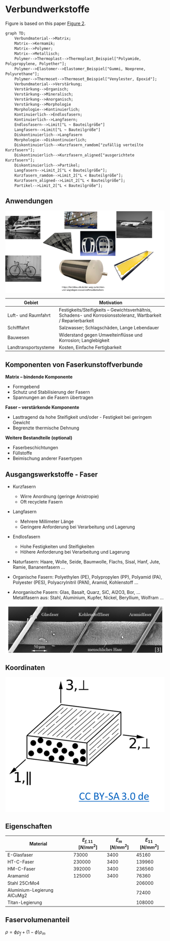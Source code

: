 # Verbundwerkstoffe

Figure is based on this paper [Figure 2](https://doi.org/10.3390/jcs8040126).


```mermaid
graph TD;
    Verbundmaterial-->Matrix;
    Matrix-->Kermamik;
    Matrix-->Polymer;
    Matrix-->Metallisch;
    Polymer-->Thermoplast-->Thermoplast_Beispiel["Polyamide, Polypropylene, Polyether"];
    Polymer-->Elastomer-->Elastomer_Beispiel["Gummi, Noeprene, Polyurethane"];
    Polymer-->Thermoset-->Thermoset_Beispiel["Venylester, Epoxid"];
    Verbundmaterial-->Verstärkung;
    Verstärkung-->Organisch;
    Verstärkung-->Mineralisch;
    Verstärkung-->Anorganisch;
    Verstärkung-->Morphologie
    Morphologie-->Kontinuierlich;
    Kontinuierlich-->Endlosfasern;
    Kontinuierlich-->Langfasern;
    Endlosfasern-->Limit["L ~ Bauteilgröße"]
    Langfasern-->Limit["L ~ Bauteilgröße"]
    Diskontinuierlich-->Langfasern
    Morphologie-->Diskontinuierlich;
    Diskontinuierlich-->Kurzfasern_ramdom["zufällig verteilte Kurzfasern"];
    Diskontinuierlich-->Kurzfasern_aligned["ausgerichtete Kurzfasern"];
    Diskontinuierlich-->Partikel;
    Langfasern-->Limit_2["L < Bauteilgröße"];
    Kurzfasern_ramdom-->Limit_2["L < Bauteilgröße"];
    Kurzfasern_aligned-->Limit_2["L < Bauteilgröße"];
    Partikel-->Limit_2["L < Bauteilgröße"];
```

## Anwendungen

![](../../Figures/FaserverbundBeispiele.png)

| Gebiet  | Motivation | 
|---|---|
| Luft- und Raumfahrt  | Festigkeits/Steifigkeits – Gewichtsverhältnis, Schadens- und  Korrosionsstoleranz, Wartbarkeit / Reparierbarkeit | 
| Schifffahrt  | Salzwasser; Schlagschäden, Lange Lebendauer | 
| Bauwesen  | Widerstand gegen Umwelteinflüsse und Korrosion; Langlebigkeit | 
|Landtransportsysteme | Kosten, Einfache Fertigbarkeit | 

## Komponenten von Faserkunstoffverbunde 
**Matrix – bindende Komponente**
- Formgebend
- Schutz und Stabilisierung der Fasern
- Spannungen an die Fasern übertragen

**Faser – verstärkende Komponente**
- Lasttragend da hohe Steifigkeit und/oder - Festigkeit bei geringem Gewicht
- Begrenzte thermische Dehnung

**Weitere Bestandteile (optional)**
- Faserbeschichtungen
- Füllstoffe
- Beimischung anderer Fasertypen

## Ausgangswerkstoffe - Faser

- Kurzfasern
    - Wirre Anordnung (geringe Anistropie)
    - Oft recyclete Fasern
- Langfasern
    - Mehrere Millimeter Länge
    - Geringere Anforderung bei Verarbeitung und Lagerung
- Endlosfasern
    - Hohe Festigkeiten und Steifigkeiten
    - Höhere Anforderung bei Verarbeitung und Lagerung


- Naturfasern: Haare, Wolle, Seide, Baumwolle, Flachs, Sisal, Hanf, Jute, Ramie, Bananenfasern ...
- Organische Fasern: Polyethylen (PE), Polypropylen (PP), Polyamid (PA), Polyester (PES), Polyacrylnitril (PAN), Aramid, Kohlenstoff ...
- Anorganische Fasern: Glas, Basalt, Quarz, SiC, Al2O3, Bor, ...
Metallfasern aus: Stahl, Aluminium, Kupfer, Nickel, Beryllium, Wolfram ... 

![](../../Figures/faser_zoom.png)

## Koordinaten
![](../../Figures/koordinaten.png)

## Eigenschaften

| Material | $E_{f,11}\,[N/mm^2]$ | $E_{m}\,[N/mm^2]$ | $E_{11}\,[N/mm^2]$ |
|---|---|---|---|
E-Glasfaser | 73000 | 3400 | 45160  | 
HT-C-Faser | 230000 | 3400 | 139960 |
HM-C-Faser | 392000 | 3400 | 236560 |
Aramamid   | 125000 |3400 | 76360 |
Stahl 25CrMo4 | | | 206000|
Aluminium-Legierung AlCuMg2 | | | 72400|
Titan-Legierung | | | 108000|

## Faservolumenanteil
$\rho = \phi\rho_f+(1-\phi)\rho_m$